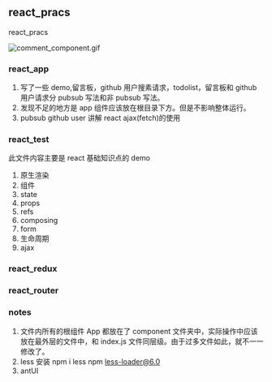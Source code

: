 ## react_pracs

react_pracs

![comment_component.gif](http://ww1.sinaimg.cn/large/005NUwyggy1gbr6jj0plcg30r70gagr9.gif)

### react_app

1. 写了一些 demo,留言板，github 用户搜素请求，todolist，留言板和 github 用户请求分 pubsub 写法和非 pubsub 写法。
2. 发现不足的地方是 app 组件应该放在根目录下方。但是不影响整体运行。
3. pubsub github user 讲解 react ajax(fetch)的使用

### react_test

此文件内容主要是 react 基础知识点的 demo

1. 原生渲染
2. 组件
3. state
4. props
5. refs
6. composing
7. form
8. 生命周期
9. ajax

### react_redux

### react_router

### notes

1. 文件内所有的根组件 App 都放在了 component 文件夹中，实际操作中应该放在最外层的文件中，和 index.js 文件同层级。由于过多文件如此，就不一一修改了。
2. less 安装
   npm i less
   npm less-loader@6.0
3. antUI
